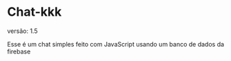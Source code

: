 # Chat-kkk
versão: 1.5


Esse é um chat simples feito com JavaScript usando um banco de dados da firebase
